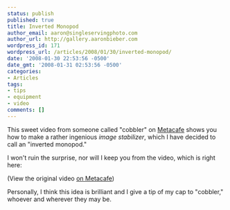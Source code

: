 ```yaml
---
status: publish
published: true
title: Inverted Monopod
author_email: aaron@singleservingphoto.com
author_url: http://gallery.aaronbieber.com
wordpress_id: 171
wordpress_url: /articles/2008/01/30/inverted-monopod/
date: '2008-01-30 22:53:56 -0500'
date_gmt: '2008-01-31 02:53:56 -0500'
categories:
- Articles
tags:
- tips
- equipment
- video
comments: []
---
```

This sweet video from someone called "cobbler" on
[Metacafe](http://www.metacafe.com) shows you how to make a rather
ingenious _image stabilizer_, which I have decided to call an
"inverted monopod."

I won't ruin the surprise, nor will I keep you from the video, which is
right here:

(View the original video [on
Metacafe](http://www.metacafe.com/watch/1041948/1_image_stabilizer_for_any_camera_lose_the_tripod/))

Personally, I think this idea is brilliant and I give a tip of my cap to
"cobbler," whoever and wherever they may be.
